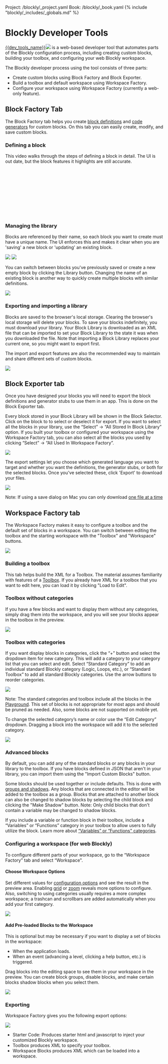 Project: /blockly/_project.yaml
Book: /blockly/_book.yaml
{% include "blockly/_includes/_globals.md" %}

# Blockly Developer Tools
[{{dev_tools_name}}![](/blockly/images/external.svg)]({{dev_tools_url}})
is a web-based developer tool that automates parts of the Blockly configuration
process, including creating custom blocks, building your toolbox,
and configuring your web Blockly workspace.

The Blockly developer process using the tool consists of three parts:

* Create custom blocks using Block Factory and Block Exporter.
* Build a toolbox and default workspace using Workspace Factory.
* Configure your workspace using Workspace Factory (currently a web-only
  feature).


## Block Factory Tab
The Block Factory tab helps you create
[block definitions](/blockly/guides/create-custom-blocks/define-blocks) and
[code generators](/blockly/guides/create-custom-blocks/generating-code)
for custom blocks. On this tab you can easily create, modify, and save
custom blocks.

### Defining a block
This video walks through the steps of defining a block in detail. The UI is out
date, but the block features it highlights are still accurate.
<div class="">
  <iframe class="devsite-embedded-youtube-video" data-video-id="s2_xaEvcVI0"
          data-autohide="1" data-showinfo="0" frameborder="0" allowfullscreen>
  </iframe>
</div>


### Managing the library
Blocks are referenced by their name, so each block you want to create must have
a unique name. The UI enforces this and makes it clear when you are 'saving'
a new block or 'updating' an existing block.

![](/blockly/images/block_save_as.png) ![](/blockly/images/update_button.png)

You can switch between blocks you've previously saved or create a new empty
block by clicking the Library button. Changing the name of an existing block is
another way to quickly create multiple blocks with similar definitions.

![](/blockly/images/blocklib_button.png)

### Exporting and importing a library
Blocks are saved to the browser's local storage.  Clearing the browser's local
storage will delete your blocks.  To save your blocks indefinitely, you must
download your library. Your Block Library is downloaded as an XML
file that can be imported to set your Block Library to the state it was when
you downloaded the file. Note that importing a Block Library replaces your
current one, so you might want to export first.

The import and export features are also the recommended way to maintain and
share different sets of custom blocks.

![](/blockly/images/block_manage_buttons.png)


## Block Exporter tab
Once you have designed your blocks you will need to export the block definitions
and generator stubs to use them in an app. This is done on the
Block Exporter tab.

Every block stored in your Block Library will be shown in the Block Selector.
Click on the block to to select or deselect it for export. If you want to select
all the blocks in your library, use the “Select” → “All Stored In Block
Library” option. If you built your toolbox or configured your workspace using
the Workspace Factory tab, you can also select all the blocks you used by
clicking “Select” → “All Used In Workspace Factory”.

![](/blockly/images/block_exporter_select.png)

The export settings let you choose which generated language you want to target
and whether you want the definitions, the generator stubs, or both for the
selected blocks. Once you've selected these, click 'Export' to download your
files.

![](/blockly/images/block_exporter_tab.png)

Note: If using a save dialog on Mac you can only download
[one file at a time](https://github.com/google/blockly/issues/647)

## Workspace Factory tab
The Workspace Factory makes it easy to configure a toolbox and the default
set of blocks in a workspace. You can switch between editing the toolbox and the
starting workspace with the "Toolbox" and "Workspace" buttons.

![](/blockly/images/ws_fac_tb_ws_buttons.png)

### Building a toolbox
This tab helps build the XML for a Toolbox.  The material assumes
familiarity with features of a [Toolbox](/blockly/guides/configure/web/toolbox).
If you already have XML for a toolbox that you want to edit here, you can
load it by clicking "Load to Edit".
### Toolbox without categories

If you have a few blocks and want to display them without any categories, simply
drag them into the workspace, and you will see your blocks appear in the toolbox
in the preview.

![](/blockly/images/workspace_fac_no_cat.png)

### Toolbox with categories
If you want display blocks in categories, click the “+” button and select the
dropdown item for new category. This will add a category to your category list
that you can select and edit. Select “Standard Category” to add an individual
standard Blockly category (Logic, Loops, etc.), or “Standard Toolbox” to add all
standard Blockly categories. Use the arrow buttons to reorder categories.

![](/blockly/images/category_menu.png)

Note: The standard categories and toolbox include all the blocks in the
[Playground](https://blockly-demo.appspot.com/static/tests/playground.html).
This set of blocks is not appropriate for most apps and should be pruned as
needed.  Also, some blocks are not supported on mobile yet.

To change the selected category’s name or color use the “Edit Category”
dropdown. Dragging a block into the workspace will add it to the selected
category.

![](/blockly/images/edit_category.png)

### Advanced blocks
By default, you can add any of the standard blocks or any blocks in your library
to the toolbox. If you have blocks defined in JSON that aren't in your library,
you can import them using the "Import Custom Blocks" button.

Some blocks should be used together or include defaults. This is done with
[groups and shadows](/blockly/guides/configure/web/toolbox#block_groups). Any
blocks that are connected in the editor will be added to the toolbox as a group.
Blocks that are attached to another block can also be changed to shadow blocks
by selecting the child block and clicking the "Make Shadow" button.
Note: Only child blocks that don't contain a variable may be changed to shadow
blocks.

If you include a variable or function block in their toolbox, include a
“Variables” or “Functions” category in your toolbox to allow users to fully
utilize the block. Learn more about
[“Variables” or “Functions" categories](/blockly/guides/configure/web/toolbox#categories).


### Configuring a workspace (for web Blockly)
To configure different parts of your workspace, go to the “Workspace Factory”
tab and select “Workspace".

#### Choose Workspace Options
Set different values for
[configuration options](/blockly/guides/get-started/web#configuration)
and see the result in the preview area. Enabling
[grid](/blockly/guides/configure/web/grid) or
[zoom](/blockly/guides/configure/web/zoom) reveals more options to configure.
Also, switching to using categories usually requires a more complex
workspace; a trashcan and scrollbars are added automatically when you add your
first category.

![](/blockly/images/configure_workspace.png)

#### Add Pre-loaded Blocks to the Workspace
This is optional but may be necessary if you want to display a set of blocks in
the workspace:

* When the application loads.
* When an event (advancing a level, clicking a help button, etc.) is triggered.

Drag blocks into the editing space to see them in your workspace in the preview.
You can create block groups, disable blocks, and make certain blocks shadow
blocks when you select them.

![](/blockly/images/load_workspace_blocks.png)

### Exporting
Workspace Factory gives you the following export options:

![](/blockly/images/workspace_export_opt.png)

* Starter Code: Produces starter html and javascript to inject your customized
  Blockly workspace.
* Toolbox produces XML to specify your toolbox.
* Workspace Blocks produces XML which can be loaded into a workspace.


